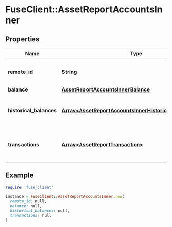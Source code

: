 # FuseClient::AssetReportAccountsInner

## Properties

| Name | Type | Description | Notes |
| ---- | ---- | ----------- | ----- |
| **remote_id** | **String** | The remote account ID of the account. | [optional] |
| **balance** | [**AssetReportAccountsInnerBalance**](AssetReportAccountsInnerBalance.md) |  | [optional] |
| **historical_balances** | [**Array&lt;AssetReportAccountsInnerHistoricalBalancesInner&gt;**](AssetReportAccountsInnerHistoricalBalancesInner.md) | An array of historical balances for the account. | [optional] |
| **transactions** | [**Array&lt;AssetReportTransaction&gt;**](AssetReportTransaction.md) | An array of historical transactions for the account. | [optional] |

## Example

```ruby
require 'fuse_client'

instance = FuseClient::AssetReportAccountsInner.new(
  remote_id: null,
  balance: null,
  historical_balances: null,
  transactions: null
)
```

